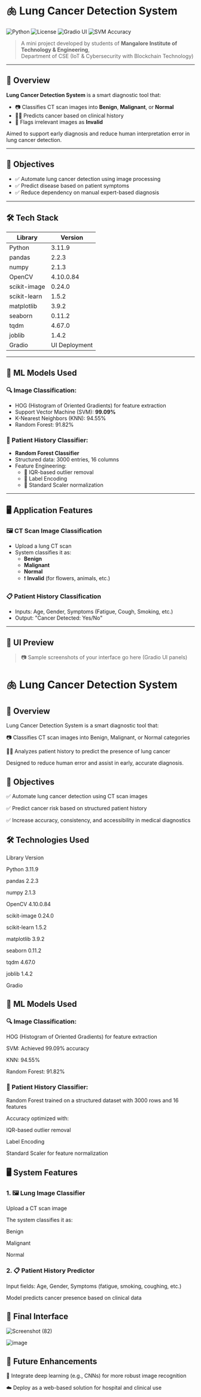 # 🫁 Lung Cancer Detection System

![Python](https://img.shields.io/badge/Made%20with-Python-3776AB?logo=python&logoColor=white)
![License](https://img.shields.io/badge/License-Academic-lightgrey)
![Gradio UI](https://img.shields.io/badge/Interface-Gradio-orange)
![SVM Accuracy](https://img.shields.io/badge/SVM%20Accuracy-99.09%25-brightgreen)

> A mini project developed by students of **Mangalore Institute of Technology & Engineering**,  
> Department of CSE (IoT & Cybersecurity with Blockchain Technology)

---

## 📌 Overview

**Lung Cancer Detection System** is a smart diagnostic tool that:
- 📷 Classifies CT scan images into **Benign**, **Malignant**, or **Normal**
- 🧑‍⚕️ Predicts cancer based on clinical history
- 🚫 Flags irrelevant images as **Invalid**

Aimed to support early diagnosis and reduce human interpretation error in lung cancer detection.

---

## 🎯 Objectives

- ✅ Automate lung cancer detection using image processing
- ✅ Predict disease based on patient symptoms
- ✅ Reduce dependency on manual expert-based diagnosis

---

## 🛠️ Tech Stack

| Library | Version |
|--------|---------|
| Python | 3.11.9 |
| pandas | 2.2.3 |
| numpy | 2.1.3 |
| OpenCV | 4.10.0.84 |
| scikit-image | 0.24.0 |
| scikit-learn | 1.5.2 |
| matplotlib | 3.9.2 |
| seaborn | 0.11.2 |
| tqdm | 4.67.0 |
| joblib | 1.4.2 |
| Gradio | UI Deployment |

---

## 🧠 ML Models Used

### 🔍 Image Classification:
- HOG (Histogram of Oriented Gradients) for feature extraction
- Support Vector Machine (SVM): **99.09%**
- K-Nearest Neighbors (KNN): 94.55%
- Random Forest: 91.82%

### 🧾 Patient History Classifier:
- **Random Forest Classifier**
- Structured data: 3000 entries, 16 columns
- Feature Engineering:
  - 🧼 IQR-based outlier removal
  - 🧪 Label Encoding
  - 📐 Standard Scaler normalization

---

## 🖥️ Application Features

### 🖼️ CT Scan Image Classification
- Upload a lung CT scan
- System classifies it as:
  - **Benign**
  - **Malignant**
  - **Normal**
  - ❗ **Invalid** (for flowers, animals, etc.)

### 📋 Patient History Classification
- Inputs: Age, Gender, Symptoms (Fatigue, Cough, Smoking, etc.)
- Output: "Cancer Detected: Yes/No"

---

## 📸 UI Preview

> 📷 Sample screenshots of your interface go here (Gradio UI panels)





# 🫁 Lung Cancer Detection System
## 📌 Overview
Lung Cancer Detection System is a smart diagnostic tool that:

📷 Classifies CT scan images into Benign, Malignant, or Normal categories

🧑‍⚕️ Analyzes patient history to predict the presence of lung cancer

Designed to reduce human error and assist in early, accurate diagnosis.

## 🎯 Objectives
✅ Automate lung cancer detection using CT scan images

✅ Predict cancer risk based on structured patient history

✅ Increase accuracy, consistency, and accessibility in medical diagnostics

## 🛠️ Technologies Used
Library         	Version

Python          	3.11.9

pandas	          2.2.3

numpy	            2.1.3

OpenCV          	4.10.0.84

scikit-image     	0.24.0

scikit-learn    	1.5.2

matplotlib	      3.9.2

seaborn	          0.11.2

tqdm	            4.67.0

joblib          	1.4.2

Gradio	        

## 🧠 ML Models Used
### 🔍 Image Classification:

HOG (Histogram of Oriented Gradients) for feature extraction

SVM: Achieved 99.09% accuracy

KNN: 94.55%

Random Forest: 91.82%

### 🧾 Patient History Classifier:

Random Forest trained on a structured dataset with 3000 rows and 16 features

Accuracy optimized with:

IQR-based outlier removal

Label Encoding

Standard Scaler for feature normalization

## 🖥️ System Features
### 1. 🖼️ Lung Image Classifier
Upload a CT scan image

The system classifies it as:

Benign

Malignant

Normal


### 2. 📋 Patient History Predictor
Input fields: Age, Gender, Symptoms (fatigue, smoking, coughing, etc.)

Model predicts cancer presence based on clinical data

## 🧪 Final Interface

![Screenshot (82)](https://github.com/user-attachments/assets/15c36951-6e91-4ba2-b4f9-b204ff71d468)

![image](https://github.com/user-attachments/assets/c823af74-275b-4ff6-9724-4edfc417a424)


## 🔮 Future Enhancements
🔁 Integrate deep learning (e.g., CNNs) for more robust image recognition

☁️ Deploy as a web-based solution for hospital and clinical use

